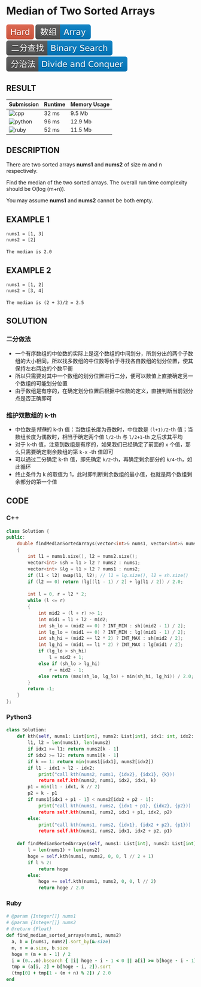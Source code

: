 # Median of Two Sorted Arrays

![Hard](../../materials/-Hard-e05d44.svg) ![Array](../../materials/数组-Array-007ec6.svg) ![Binary_Search](../../materials/二分查找-Binary_Search-007ec6.svg) ![Divide_and_Conquer](../../materials/分治法-Divide_and_Conquer-007ec6.svg)

## RESULT

| Submission                                                        | Runtime | Memory Usage |
| ----------------------------------------------------------------- | ------- | ------------ |
| ![cpp](https://img.shields.io/badge/leetcode004-cpp-f34b7d.svg)   | 32 ms   | 9.5 Mb       |
| ![python](https://img.shields.io/badge/leetcode004-py-3572A5.svg) | 96 ms   | 12.9 Mb      |
| ![ruby](https://img.shields.io/badge/leetcode004-rb-701516.svg)   | 52 ms   | 11.5 Mb      |

## DESCRIPTION

There are two sorted arrays **nums1** and **nums2** of size m and n respectively.

Find the median of the two sorted arrays. The overall run time complexity should be O(log (m+n)).

You may assume **nums1** and **nums2** cannot be both empty.

## EXAMPLE 1

```plain
nums1 = [1, 3]
nums2 = [2]

The median is 2.0
```

## EXAMPLE 2

```plain
nums1 = [1, 2]
nums2 = [3, 4]

The median is (2 + 3)/2 = 2.5
```

## SOLUTION

### 二分做法

* 一个有序数组的中位数的实际上是这个数组的中间划分，所划分出的两个子数组的大小相同，所以找多数组的中位数等价于寻找各自数组的划分位置，使其保持左右两边的个数平衡
* 所以只需要对其中一个数组的划分位置进行二分，便可以数值上直接确定另一个数组的可能划分位置
* 由于数组是有序的，在确定划分位置后根据中位数的定义，直接判断当前划分点是否正确即可

### 维护双数组的 k-th

* 中位数是*特殊*的 k-th 值：当数组长度为奇数时，中位数是 `(l+1)/2`-th 值；当数组长度为偶数时，相当于确定两个值 `l/2`-th 与 `l/2+1`-th 之后求其平均
* 对于 k-th 值，注意到数组是有序的，如果我们已经确定了前面的 `x` 个值，那么只需要确定剩余数组的第 `k-x` -th 值即可
* 可以通过二分确定 k-th 值，即先确定 `k/2`-th，再确定剩余部分的 `k/4`-th，如此循环
* 终止条件为 k 的取值为 1，此时即判断剩余数组的最小值，也就是两个数组剩余部分的第一个值

## CODE

### C++

```cpp
class Solution {
public:
    double findMedianSortedArrays(vector<int>& nums1, vector<int>& nums2)
    {
        int l1 = nums1.size(), l2 = nums2.size();
        vector<int> &sh = l1 > l2 ? nums2 : nums1;
        vector<int> &lg = l1 > l2 ? nums1 : nums2;
        if (l1 < l2) swap(l1, l2); // l1 = lg.size(), l2 = sh.size()
        if (l2 == 0) return (lg[(l1 - 1) / 2] + lg[l1 / 2]) / 2.0;

        int l = 0, r = l2 * 2;
        while (l <= r)
        {
            int mid2 = (l + r) >> 1;
            int mid1 = l1 + l2 - mid2;
            int sh_lo = (mid2 == 0) ? INT_MIN : sh[(mid2 - 1) / 2];
            int lg_lo = (mid1 == 0) ? INT_MIN : lg[(mid1 - 1) / 2];
            int sh_hi = (mid2 == l2 * 2) ? INT_MAX : sh[mid2 / 2];
            int lg_hi = (mid1 == l1 * 2) ? INT_MAX : lg[mid1 / 2];
            if (lg_lo > sh_hi)
                l = mid2 + 1;
            else if (sh_lo > lg_hi)
                r = mid2 - 1;
            else return (max(sh_lo, lg_lo) + min(sh_hi, lg_hi)) / 2.0;
        }
        return -1;
    }
};
```

### Python3

```python
class Solution:
    def kth(self, nums1: List[int], nums2: List[int], idx1: int, idx2: int, k: int) -> int:
        l1, l2 = len(nums1), len(nums2)
        if idx1 >= l1: return nums2[k - 1]
        if idx2 >= l2: return nums1[k - 1]
        if k == 1: return min(nums1[idx1], nums2[idx2])
        if l1 - idx1 > l2 - idx2:
            print("call kth(nums2, nums1, {idx2}, {idx1}, {k}))
            return self.kth(nums2, nums1, idx2, idx1, k)
        p1 = min(l1 - idx1, k // 2)
        p2 = k - p1
        if nums1[idx1 + p1 - 1] < nums2[idx2 + p2 - 1]:
            print("call kth(nums1, nums2, {idx1 + p1}, {idx2}, {p2}))
            return self.kth(nums1, nums2, idx1 + p1, idx2, p2)
        else:
            print("call kth(nums1, nums2, {idx1}, {idx2 + p2}, {p1}))
            return self.kth(nums1, nums2, idx1, idx2 + p2, p1)
    
    def findMedianSortedArrays(self, nums1: List[int], nums2: List[int]) -> float:
        l = len(nums1) + len(nums2)
        hoge = self.kth(nums1, nums2, 0, 0, l // 2 + 1)
        if l % 2:
            return hoge
        else:
            hoge += self.kth(nums1, nums2, 0, 0, l // 2)
            return hoge / 2.0
```

### Ruby

```ruby
# @param {Integer[]} nums1
# @param {Integer[]} nums2
# @return {Float}
def find_median_sorted_arrays(nums1, nums2)
  a, b = [nums1, nums2].sort_by(&:size)
  m, n = a.size, b.size
  hoge = (m + n - 1) / 2
  i = (0...m).bsearch { |i| hoge - i - 1 < 0 || a[i] >= b[hoge - i - 1] } || m
  tmp = (a[i, 2] + b[hoge - i, 2]).sort
  (tmp[0] + tmp[1 - (m + n) % 2]) / 2.0
end
```
